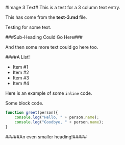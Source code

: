 [date]: # (2016-12-07)
[tag]: # (cpp)
[tag]: # (opengl)
[title]: # (Text 3 Column)
[short-text]: # (This is a 3 column text entry. The text should wrap to three columns. This is text that you can write to give poeple viewing the page an idea what this project is about. This is a 3 column text entry. The text should wrap to three columns. This is text that you can write to give poeple viewing the page an idea what this project is about. This is a 3 column text entry. The text should wrap to three columns. This is text that you can write to give poeple viewing the page an idea what this project is about. This is a 3 column text entry. The text should wrap to three columns. This is text that you can write to give poeple viewing the page an idea what this project is about. This is a 3 column text entry. The text should wrap to three columns. This is text that you can write to give poeple viewing the page an idea what this project is about. This is a 3 column text entry. The text should wrap to three columns. This is text that you can write to give poeple viewing the page an idea what this project is about. This is a 3 column text entry. The text should wrap to three columns. This is text that you can write to give poeple viewing the page an idea what this project is about. This is a 3 column text entry. The text should wrap to three columns. This is text that you can write to give poeple viewing the page an idea what this project is about. This is a 3 column text entry. The text should wrap to three columns. This is text that you can write to give poeple viewing the page an idea what this project is about. This is a 3 column text entry. The text should wrap to three columns. This is text that you can write to give poeple viewing the page an idea what this project is about.)
[github]: # (https://github.com)

[columns]: # (3)
[kind]: # (text)

#Image 3 Text#
This is a test for a 3 column text entry.

This has come from the **text-3.md** file.

Testing for some text.

###Sub-Heading Could Go Here###

And then some more text could go here too.

####A List!

 - Item #1
 - Item #2
 - Item #3
 - Item #4

Here is an example of some `inline` code.

Some block code.

```javascript
function greet(person){
	console.log("Hello, " + person.name);
	console.log("Goodbye, " + person.name);
}
```

#####An even smaller heading!#####